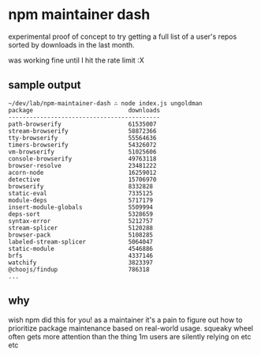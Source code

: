 # npm maintainer dash

experimental proof of concept to try getting a full list of a user's repos sorted by downloads in the last month.

was working fine until I hit the rate limit :X

## sample output

```
~/dev/lab/npm-maintainer-dash ∴ node index.js ungoldman
package                           downloads
-------------------------------------------
path-browserify                   61535007
stream-browserify                 58872366
tty-browserify                    55564636
timers-browserify                 54326072
vm-browserify                     51025606
console-browserify                49763118
browser-resolve                   23481222
acorn-node                        16259012
detective                         15706970
browserify                        8332828
static-eval                       7335125
module-deps                       5717179
insert-module-globals             5509994
deps-sort                         5328659
syntax-error                      5212757
stream-splicer                    5120288
browser-pack                      5108285
labeled-stream-splicer            5064047
static-module                     4546886
brfs                              4337146
watchify                          3823397
@choojs/findup                    786318
...
```

## why

wish npm did this for you! as a maintainer it's a pain to figure out how to prioritize package maintenance based on real-world usage. squeaky wheel often gets more attention than the thing 1m users are silently relying on etc etc
